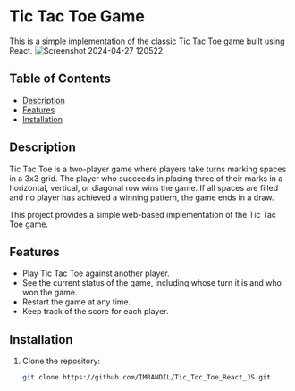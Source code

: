 # Tic Tac Toe Game

This is a simple implementation of the classic Tic Tac Toe game built using React.
![Screenshot 2024-04-27 120522](https://github.com/IMRANDIL/Tic_Toc_Toe_React_JS/assets/71559091/bb42c2a8-90f7-47c3-bf14-c43b5aa81f7b)

## Table of Contents

- [Description](#description)
- [Features](#features)
- [Installation](#installation)

## Description

Tic Tac Toe is a two-player game where players take turns marking spaces in a 3x3 grid. The player who succeeds in placing three of their marks in a horizontal, vertical, or diagonal row wins the game. If all spaces are filled and no player has achieved a winning pattern, the game ends in a draw.

This project provides a simple web-based implementation of the Tic Tac Toe game.

## Features

- Play Tic Tac Toe against another player.
- See the current status of the game, including whose turn it is and who won the game.
- Restart the game at any time.
- Keep track of the score for each player.

## Installation

1. Clone the repository:

   ```bash
   git clone https://github.com/IMRANDIL/Tic_Toc_Toe_React_JS.git
